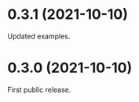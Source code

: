 0.3.1 (2021-10-10)
==================
Updated examples.

0.3.0 (2021-10-10)
==================
First public release.
